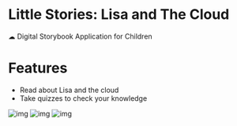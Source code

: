 # Little Stories: Lisa and The Cloud

☁ Digital Storybook Application for Children

# Features
- Read about Lisa and the cloud
- Take quizzes to check your knowledge

![img](https://media.giphy.com/media/IhaxolJlNe5w0t1jTJ/giphy.gif)
![img](https://media.giphy.com/media/WqRvpz3Z2Siau2Op2a/giphy.gif)
![img](https://media.giphy.com/media/ZXwj0xXAUX354hTNnV/giphy.gif)


